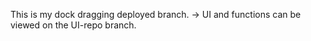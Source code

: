 This is my dock dragging deployed branch. -> 
UI and functions can be viewed on the UI-repo branch.
